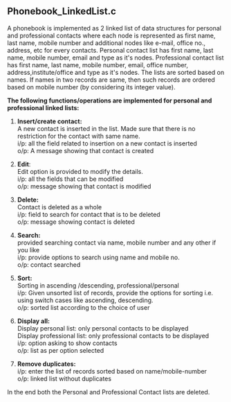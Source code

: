 ## Phonebook_LinkedList.c

A phonebook is implemented as 2 linked list of data structures for personal and professional contacts where each node is represented as first name, last name, mobile number and additional nodes like e-mail, office no., address, etc for every contacts. Personal contact list has first name, last name, mobile number, email and type as it's nodes. Professional contact list has first name, last name, mobile number, email, office number, address,institute/office and type as it's nodes. The lists are sorted based on names. If names in two records are same, then such records are ordered based on mobile number (by considering its integer value).

**The following functions/operations are implemented for personal and professional linked lists:**

1. **Insert/create contact:**  
A new contact is inserted in the list. Made sure that there is no restriction for the contact with same name.  
i/p: all the field related to insertion on a new contact  is inserted  
o/p: A message showing that contact is created

2. **Edit**:  
Edit option is provided to modify the details.  
i/p: all the fields that can be modified  
o/p: message showing that contact is modified

3. **Delete:**  
Contact is deleted as a whole  
i/p: field to search for contact that is to be deleted  
o/p: message showing contact is deleted

4. **Search:**  
provided searching contact via name, mobile number and any other if you like  
i/p: provide options to search using name and mobile no.  
o/p: contact searched

5. **Sort:**  
Sorting in ascending /descending, professional/personal  
i/p: Given unsorted list of records, provide the options for sorting i.e. using
switch cases like ascending, descending.  
o/p: sorted list according to the choice of user

6. **Display all:**  
Display personal list: only personal contacts to be displayed  
Display professional list: only professional contacts to be displayed  
i/p: option asking to show contacts  
o/p: list as per option selected

7. **Remove duplicates:**  
i/p: enter the list of records sorted based on name/mobile-number  
o/p: linked list without duplicates  

In the end both the Personal and Professional Contact lists are deleted.
